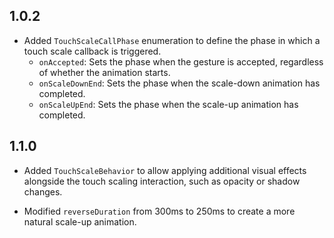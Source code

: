 ## 1.0.2
- Added `TouchScaleCallPhase` enumeration to define the phase in which a touch scale callback is triggered.
  - `onAccepted`: Sets the phase when the gesture is accepted, regardless of whether the animation starts.
  - `onScaleDownEnd`: Sets the phase when the scale-down animation has completed.
  - `onScaleUpEnd`: Sets the phase when the scale-up animation has completed.

## 1.1.0
- Added `TouchScaleBehavior` to allow applying additional visual effects alongside the touch scaling interaction, such as opacity or shadow changes.

- Modified `reverseDuration` from 300ms to 250ms to create a more natural scale-up animation.